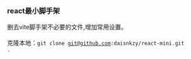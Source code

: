 ### react最小脚手架

删去vite脚手架不必要的文件,增加常用设置。</br></br>
克隆本地：<code>git clone git@github.com:daisnkzy/react-mini.git .
</code>

